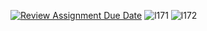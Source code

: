 [![Review Assignment Due Date](https://classroom.github.com/assets/deadline-readme-button-24ddc0f5d75046c5622901739e7c5dd533143b0c8e959d652212380cedb1ea36.svg)](https://classroom.github.com/a/N_88QXVX)
![l171](https://github.com/bhos-mob-sec/l17-todo-app-persisted-RaqsanaCSS/assets/120374261/08b1de2f-c35d-4652-ad36-a5312c0873cb)
![l172](https://github.com/bhos-mob-sec/l17-todo-app-persisted-RaqsanaCSS/assets/120374261/32d48647-123d-49fa-a0a2-62fd1a4af84c)
